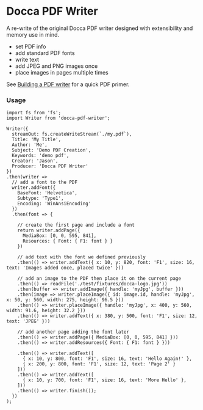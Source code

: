 
# Docca PDF Writer

A re-write of the original Docca PDF writer designed with extensibility and memory use in mind.

- set PDF info
- add standard PDF fonts
- write text
- add JPEG and PNG images once
- place images in pages multiple times

See [Building a PDF writer](building-pdf-writer.md) for a quick PDF primer.

### Usage

```
import fs from 'fs';
import Writer from 'docca-pdf-writer';

Writer({
  streamOut: fs.createWriteStream(`./my.pdf`),
  Title: 'My Title',
  Author: 'Me',
  Subject: 'Demo PDF Creation',
  Keywords: 'demo pdf',
  Creator: 'Jason',
  Producer: 'Docca PDF Writer'
})
.then(writer =>
  // add a font to the PDF
  writer.addFont({
    BaseFont: 'Helvetica',
    Subtype: 'Type1',
    Encoding: 'WinAnsiEncoding'
  })
  .then(font => {

    // create the first page and include a font
    return writer.addPage({
      MediaBox: [0, 0, 595, 841],
      Resources: { Font: { F1: font } }
    })

    // add text with the font we defined previously
    .then(() => writer.addText({ x: 10, y: 820, font: 'F1', size: 16, text: 'Images added once, placed twice' }))

    // add an image to the PDF then place it on the current page
    .then(() => readFile('./test/fixtures/docca-logo.jpg'))
    .then(buffer => writer.addImage({ handle: 'myJpg', buffer }))
    .then(image => writer.placeImage({ id: image.id, handle: 'myJpg', x: 50, y: 560, width: 275, height: 96.5 }))
    .then(() => writer.placeImage({ handle: 'myJpg', x: 400, y: 560, width: 91.6, height: 32.2 }))
    .then(() => writer.addText({ x: 380, y: 500, font: 'F1', size: 12, text: 'JPEG' }))

    // add another page adding the font later
    .then(() => writer.addPage({ MediaBox: [0, 0, 595, 841] }))
    .then(() => writer.addResources({ Font: { F1: font } }))

    .then(() => writer.addText([
      { x: 10, y: 800, font: 'F1', size: 16, text: 'Hello Again!' },
      { x: 200, y: 800, font: 'F1', size: 12, text: 'Page 2' }
    ]))
    .then(() => writer.addText([
      { x: 10, y: 700, font: 'F1', size: 16, text: 'More Hello' },
    ]))
    .then(() => writer.finish());
  })
);
```
